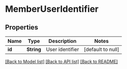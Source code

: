 # MemberUserIdentifier
## Properties

Name | Type | Description | Notes
------------ | ------------- | ------------- | -------------
**id** | **String** | User identifier | [default to null]

[[Back to Model list]](../README.md#documentation-for-models) [[Back to API list]](../README.md#documentation-for-api-endpoints) [[Back to README]](../README.md)


